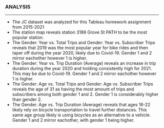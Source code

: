 ### ANALYSIS

------

- The JC dataset was analyzed for this Tableau homework assignment from 2015-2021
- The station map reveals station 3186 Grove St PATH to be the most popular station.
- The Gender: Year vs. Total Trips and Gender: Year vs. Subscriber Trips reveals that 2019 was the most popular year for bike rides and then taper off during the year 2020, likely due to Covid-19. Gender 1 and 2 mirror eachother however 1 is higher.
- The Gender: Year vs. Trip Duration (Average) reveals an increase in trip duration during the year 2020 and holding consistently high for 2021. This may be due to Covid-19. Gender 1 and 2 mirror eachother however 1 is higher.
- The Gender: Age vs. Total Trips and Gender: Age vs. Subscriber Trips reveals the age of 31 as having the most amount of trips and subscribers among both gender 1 and 2. Gender 1 is considerably higher than gender 2.
- The Gender: Age vs. Trip Duration (Average) reveals that ages 16-22 likely rely on bicycle transportation to travel further distances. This same age group likely is using bicycles as an alternative to a vehicle. Gender 1 and 2 mirror eachother, with gender 1 being higher.

